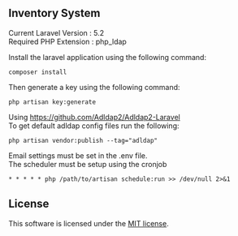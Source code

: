 ## Inventory System

Current Laravel Version : 5.2  
Required PHP Extension : php_ldap

Install the laravel application using the following command:
~~~
composer install
~~~

Then generate a key using the following command:
~~~
php artisan key:generate
~~~

Using https://github.com/Adldap2/Adldap2-Laravel  
To get default adldap config files run the following:
```
php artisan vendor:publish --tag="adldap"
```

Email settings must be set in the .env file.  
The scheduler must be setup using the cronjob
~~~
* * * * * php /path/to/artisan schedule:run >> /dev/null 2>&1
~~~

## License  
This software is licensed under the [MIT license](http://opensource.org/licenses/MIT "MIT License"). 